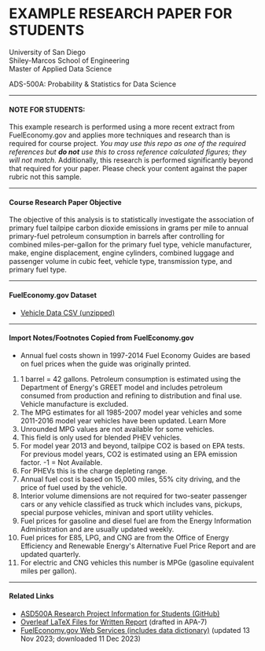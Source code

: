 # EXAMPLE RESEARCH PAPER FOR STUDENTS #
University of San Diego</br>
Shiley-Marcos School of Engineering</br>
Master of Applied Data Science</br>


ADS-500A: Probability & Statistics for Data Science

---

#### NOTE FOR STUDENTS: #####
This example research is performed using a more recent extract from FuelEconomy.gov and applies more techniques and research than is required for course project. _You may use this repo as one of the required references but **do not** use this to cross reference calculated figures; they will not match._ Additionally, this research is performed significantly beyond that required for your paper. Please check your content against the paper rubric not this sample.

---

#### Course Research Paper Objective
The objective of this analysis is to statistically investigate the association of primary fuel tailpipe carbon dioxide emissions in grams per mile to annual primary-fuel petroleum consumption in barrels after controlling for combined miles-per-gallon for the primary fuel type, vehicle manufacturer, make, engine displacement, engine cylinders, combined luggage and passenger volume in cubic feet, vehicle type, transmission type, and primary fuel type.

---

#### FuelEconomy.gov Dataset
- <a href="https://fueleconomy.gov/feg/epadata/vehicles.csv">Vehicle Data CSV (unzipped)</a>

---

#### Import Notes/Footnotes Copied from FuelEconomy.gov
- Annual fuel costs shown in 1997-2014 Fuel Economy Guides are based on fuel prices when the guide was originally printed.
1. 1 barrel = 42 gallons. Petroleum consumption is estimated using the Department of Energy's GREET model and includes petroleum consumed from production and refining to distribution and final use. Vehicle manufacture is excluded.
2. The MPG estimates for all 1985-2007 model year vehicles and some 2011-2016 model year vehicles have been updated.  Learn More
3. Unrounded MPG values are not available for some vehicles.
4. This field is only used for blended PHEV vehicles.
5. For model year 2013 and beyond, tailpipe CO2 is based on EPA tests. For previous model years, CO2 is estimated using an EPA emission factor. -1 = Not Available.
6. For PHEVs this is the charge depleting range.
7. Annual fuel cost is based on 15,000 miles, 55% city driving, and the price of fuel used by the vehicle.
8. Interior volume dimensions are not required for two-seater passenger cars or any vehicle classified as truck which includes vans, pickups, special purpose vehicles, minivan and sport utility vehicles.
9. Fuel prices for gasoline and diesel fuel are from the Energy Information Administration and are usually updated weekly.
10. Fuel prices for E85, LPG, and CNG are from the Office of Energy Efficiency and Renewable Energy's Alternative Fuel Price Report and are updated quarterly.
11. For electric and CNG vehicles this number is MPGe (gasoline equivalent miles per gallon).

---

#### Related Links
- <a href="https://github.com/mcvanderbilt/USD-ADS500A">ASD500A Research Project Information for Students (GitHub)</a>
- <a href="https://www.overleaf.com/read/ttgqypjwcpkk">Overleaf LaTeX Files for Written Report</a> (drafted in APA-7)
- <a href="https://fueleconomy.gov/feg/ws/">FuelEconomy.gov Web Services (includes data dictionary)</a> (updated 13 Nov 2023; downloaded 11 Dec 2023)